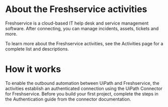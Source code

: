 ﻿# About the Freshservice activities

Freshservice is a cloud-based IT help desk and service management software. After connecting, you can manage incidents, assets, tickets and more.

To learn more about the Freshservice activities, see the Activities page for a complete list and descriptions.

# How it works

To enable the outbound automation between UiPath and Freshservice, the activities establish an authenticated connection using the UiPath Connector for Freshservice. Before you build your first project, complete the steps in the Authentication guide from the connector documentation.
